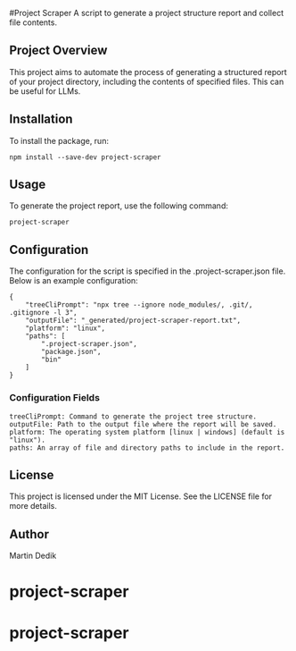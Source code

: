 #Project Scraper
A script to generate a project structure report and collect file contents.

## Project Overview
This project aims to automate the process of generating a structured report of your project directory, including the contents of specified files. This can be useful for LLMs.

## Installation
To install the package, run:
```
npm install --save-dev project-scraper
```

## Usage
To generate the project report, use the following command:
```
project-scraper
```

## Configuration
The configuration for the script is specified in the .project-scraper.json file. Below is an example configuration:
```
{
    "treeCliPrompt": "npx tree --ignore node_modules/, .git/, .gitignore -l 3",
    "outputFile": "_generated/project-scraper-report.txt",
    "platform": "linux",
    "paths": [
        ".project-scraper.json",
        "package.json",
        "bin"
    ]
}
```
### Configuration Fields
```
treeCliPrompt: Command to generate the project tree structure.
outputFile: Path to the output file where the report will be saved.
platform: The operating system platform [linux | windows] (default is "linux").
paths: An array of file and directory paths to include in the report.
```

## License
This project is licensed under the MIT License. See the LICENSE file for more details.

## Author
Martin Dedik
# project-scraper
# project-scraper
